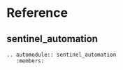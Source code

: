 # Reference

## sentinel_automation

```{eval-rst}
.. automodule:: sentinel_automation
   :members:
```
